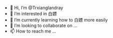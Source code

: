 - 👋 Hi, I’m @Trxianglandray
- 👀 I’m interested in 白嫖
- 🌱 I’m currently learning how to 白嫖 more easily
- 💞️ I’m looking to collaborate on ...
- 📫 How to reach me ...


<!---
Trxianglandray/Trxianglandray is a ✨ special ✨ repository because its `README.md` (this file) appears on your GitHub profile.
You can click the Preview link to take a look at your changes.
--->
